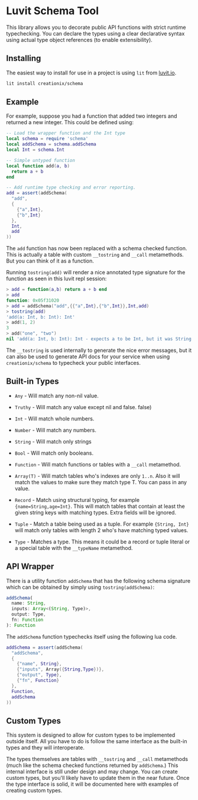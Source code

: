 # Luvit Schema Tool

This library allows you to decorate public API functions with strict runtime
typechecking.  You can declare the types using a clear declarative syntax
using actual type object references (to enable extensibility).

## Installing

The easiest way to install for use in a project is using `lit` from
 [luvit.io](https://luvit.io/).

```sh
lit install creationix/schema
```

## Example

For example, suppose you had a function that added two integers and returned a
new integer.  This could be defined using:

```lua
-- Load the wrapper function and the Int type
local schema = require 'schema'
local addSchema = schema.addSchema
local Int = schema.Int

-- Simple untyped function
local function add(a, b)
  return a + b
end

-- Add runtime type checking and error reporting.
add = assert(addSchema(
  "add",
  {
    {"a",Int},
    {"b",Int}
  },
  Int,
  add
))
```

The `add` function has now been replaced with a schema checked function.  This
is actually a table with custom `__tostring` and `__call` metamethods.  But you
can think of it as a function.

Running `tostring(add)` will render a nice annotated type signature for the
function as seen in this luvit repl session:

```lua
> add = function(a,b) return a + b end
> add
function: 0x05f31020
> add = addSchema("add",{{"a",Int},{"b",Int}},Int,add)
> tostring(add)
'add(a: Int, b: Int): Int'
> add(1, 2)
3
> add("one", "two")
nil	'add(a: Int, b: Int): Int - expects a to be Int, but it was String.'
```

The `__tostring` is used internally to generate the nice error messages, but it
can also be used to generate API docs for your service when using `creationix/schema` to typecheck your public interfaces.

## Built-in Types

- `Any` - Will match any non-nil value.

- `Truthy` - Will match any value except nil and false. false)

- `Int` - Will match whole numbers.

- `Number` - Will match any numbers.

- `String` - Will match only strings

- `Bool` - Will match only booleans.

- `Function` - Will match functions or tables with a `__call` metamethod.

- `Array(T)` - Will match tables who's indexes are only `1..n`.  Also it will
  match the values to make sure they match type T.  You can pass in any value.

- `Record` - Match using structural typing, for example `{name=String,age=Int}`.
  This will match tables that contain at least the given string keys with
  matching types.  Extra fields will be ignored.

- `Tuple` - Match a table being used as a tuple.  For example `{String, Int}`
  will match only tables with length 2 who's have matching typed values.

- `Type` - Matches a type.  This means it could be a record or tuple literal or
  a special table with the `__typeName` metamethod.

## API Wrapper

There is a utility function `addSchema` that has the following schema signature which can be obtained by simply using `tostring(addSchema)`:

```ts
addSchema(
  name: String,
  inputs: Array<(String, Type)>,
  output: Type,
  fn: Function
): Function
```

The `addSchema` function typechecks itself using the following lua code.

```lua
addSchema = assert(addSchema(
  "addSchema",
  {
    {"name", String},
    {"inputs", Array({String,Type})},
    {"output", Type},
    {"fn", Function}
  },
  Function,
  addSchema
))
```

## Custom Types

This system is designed to allow for custom types to be implemented outside
itself.  All you have to do is follow the same interface as the built-in types
and they will interoperate.

The types themselves are tables with `__tostring` and `__call` metamethods (much
like the schema checked functions returned by `addSchema`.)  This internal
interface is still under design and may change.  You can create custom types,
but you'll likely have to update them in the near future.  Once the type
interface is solid, it will be documented here with examples of creating custom
types.
